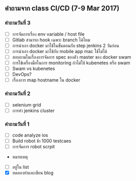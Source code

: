 ## คำถามจาก class CI/CD (7-9 Mar 2017)

### คำถามวันที่ 3
- [ ] การจัดการเรื่อง env variable / host file
- [ ] Gitlab สามารถ hook เฉพาะ branch ได้ไหม
- [ ] การนำเอา docker มาใช้ในขั้นตอนกับ step jenkins 2 วันก่อน
- [ ] การนำเอา docker มาใช้กับ mobile app mac ใช้ไม่ได้
- [ ] สอบถามในเรื่องการจัดการ spec ของตัว master ของ docker swam
- [ ] การใช้เครื่องมือในการ monitoring ถ้าไม่ใช้ kubenetes หรือ swam
- [ ] Swam vs kubenetes
- [ ] DevOps?
- [ ] เรื่องการ map hostname ใน docker

### คำถามวันที่ 2
- [ ] selenium grid
- [ ] การทำ jenkins cluster

### คำถามวันที่ 1
- [ ] code analyze ios
- [ ] Build robot ช้า 1000 testcaes
- [ ] การจัดการ robot scrpit

* หมายเหตุ
- [ ] อยู่ใน list
- [x] ทดลองทำและเขียน blog